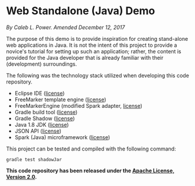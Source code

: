 # Web Standalone (Java) Demo
*By Caleb L. Power. Amended December 12, 2017*

The purpose of this demo is to provide inspiration for creating stand-alone web applications in Java. It is not the intent of this project to provide a novice's tutorial for setting up such an application; rather, the content is provided for the Java developer that is already familiar with their (development) surroundings.

The following was the technology stack utilized when developing this code repository.
- Eclipse IDE ([license](https://www.eclipse.org/legal/epl-2.0/))
- FreeMarker template engine ([license](https://freemarker.apache.org/docs/app_license.html))
- FreeMarkerEngine (modified Spark adapter, [license](http://www.apache.org/licenses/LICENSE-2.0))
- Gradle build tool ([license](https://github.com/gradle/gradle/blob/master/LICENSE))
- Gradle Shadow ([license](http://www.apache.org/licenses/LICENSE-2.0))
- Java 1.8 JDK ([license](http://www.oracle.com/technetwork/java/javase/terms/license/index.html))
- JSON API ([license](https://www.json.org/license.html))
- Spark (Java) microframework ([license](https://tldrlegal.com/license/apache-license-2.0-(apache-2.0)))

This project can be tested and compiled with the following command:

`gradle test shadowJar`


**This code repository has been released under the [Apache License, Version 2.0](http://www.apache.org/licenses/LICENSE-2.0).**